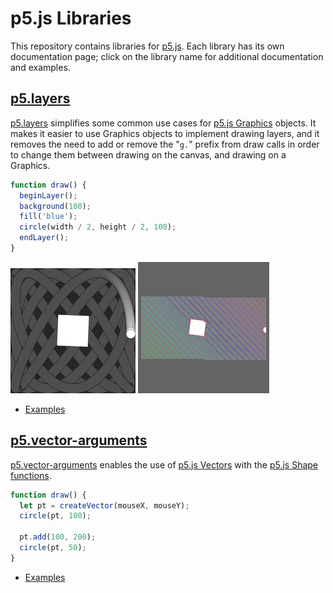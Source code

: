 # p5.js Libraries

This repository contains libraries for [p5.js](https://p5js.org). Each library
has its own documentation page; click on the library name for additional
documentation and examples.

## [p5.layers](./p5.layers/)

[p5.layers](./p5.layers/) simplifies some common use cases for [p5.js
Graphics](https://p5js.org/reference/#/p5/createGraphics) objects. It makes it
easier to use Graphics objects to implement drawing layers, and it removes the
need to add or remove the "`g.`" prefix from draw calls in order to change them
between drawing on the canvas, and drawing on a Graphics.

```js
function draw() {
  beginLayer();
  background(100);
  fill('blue');
  circle(width / 2, height / 2, 100);
  endLayer();
}
```

![trail example animation](./p5.layers/docs/trail.gif)
![trail example animation](./p5.layers/docs/slices.gif)

* [Examples](./p5.layers/examples)

## [p5.vector-arguments](./p5.vector-arguments/)

[p5.vector-arguments](./p5.vector-arguments/) enables the use of [p5.js
Vectors](https://p5js.org/reference/#/p5/createVector) with the [p5.js Shape
functions](https://p5js.org/reference/#group-Shape).

```js
function draw() {
  let pt = createVector(mouseX, mouseY);
  circle(pt, 100);

  pt.add(100, 200);
  circle(pt, 50);
}
```

* [Examples](./p5.vector-arguments/examples)
